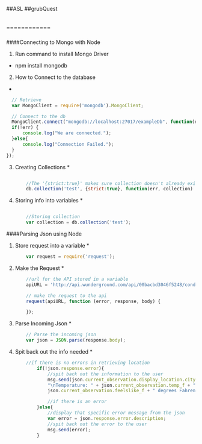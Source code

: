 ##ASL
##grubQuest
## ------------
####Connecting to Mongo with Node
1. Run command to install Mongo Driver
  * npm install mongodb
2. How to Connect to the database
  * 
  ```javascript
    // Retrieve
    var MongoClient = require('mongodb').MongoClient;

    // Connect to the db
    MongoClient.connect("mongodb://localhost:27017/exampleDb", function(err, db) {
    if(!err) {
    	console.log("We are connected.");
    }else{
    	console.log("Connection Failed.");
	}
  });
  ```
3.	Creating Collections
	* 
	```javascript
	
		//The '{strict:true}' makes sure collection doesn't already exist. If it already exists it will return with an error.
		db.collection('test', {strict:true}, function(err, collection) {});

	```
4.	Storing info into variables
	*
	```javascript

		//Storing collection
		var collection = db.collection('test');

	```
####Parsing Json using Node
1. Store request into a variable
	* 
	```javascript
		var request = require('request');
	```
2. Make the Request
	*
	```javascript
		//url for the API stored in a variable
		apiURL = 'http://api.wunderground.com/api/00bacbd3046f5248/conditions/q/'+zipcode+'.json';

		// make the request to the api
		request(apiURL, function (error, response, body) {

		});
	```
3. Parse Incoming Json
	*
	```javascript
		// Parse the incoming json
		var json = JSON.parse(response.body);
	```
4. Spit back out the info needed
	*
	```javascript
		//if there is no errors in retrieving location
			if(!json.response.error){
				//spit back out the information to the user
				msg.send(json.current_observation.display_location.city + ", " + json.current_observation.display_location.state_name + " on " + json.current_observation.local_time_rfc822 +
				"\nTemperature: " + json.current_observation.temp_f + " degrees Fahrenheit.\nFeels like: " +
				json.current_observation.feelslike_f + " degrees Fahrenheit.");

				//if there is an error
			}else{
				//display that specific error message from the json
				var error = json.response.error.description;
				//spit back out the error to the user
				msg.send(error);
			}
	```
